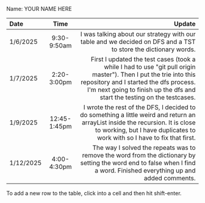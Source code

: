 Name: YOUR NAME HERE

| Date      |     Time     |                                                                                                                                                                                                                                   Update |
|:----------|:------------:|-----------------------------------------------------------------------------------------------------------------------------------------------------------------------------------------------------------------------------------------:|
| 1/6/2025  | 9:30-9:50am  |                                                                                                                           I was talking about our strategy with our table and we decided on DFS and a TST to store the dictionary words. |
| 1/7/2025  | 2:20-3:00pm  | First I updated the test cases (took a while I had to use "git pull origin master"). Then I put the trie into this repository and I started the dfs process. I'm next going to finish up the dfs and start the testing on the testcases. |
| 1/9/2025  | 12:45-1:45pm |                              I wrote the rest of the DFS, I decided to do something a little weird and return an arrayList inside the recursion. It is close to working, but I have duplicates to work with so I have to fix that first. |
| 1/12/2025 | 4:00-4:30pm  |                                                                  The way I solved the repeats was to remove the word from the dictionary by setting the word end to false when I find a word. Finished everything up and added comments. |


To add a new row to the table, click into a cell and then hit shift-enter.